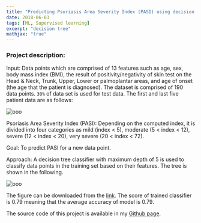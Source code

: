 ```yaml
---
title: "Predicting Psoriasis Area Severity Index (PASI) using decision tree classifier"
date: 2018-06-03
tags: [ML, Supervised learning]
excerpt: "decision tree"
mathjax: "true"
---
```

### Project description:
Input: Data points which are comprised of 13 features such as age, sex, body mass index (BMI), the result of positivity/negativity of skin test on the Head & Neck, Trunk,	Upper,	Lower or	palmoplantar areas, and age of onset (the age that the patient is diagnosed). The dataset is comprised of 190 data points.  `30%` of data set is used for test data.  The first and last five patient data are as follows:

<img src="{{ site.url }}{{ site.baseurl }}/images/PASI/table.png" alt="ooo">


Psoriasis Area Severity Index (PASI): Depending on the computed index, it is divided into four categories as mild (index < 5), moderate (5 < index < 12), severe (12 < index < 20), very severe (20 < index < 72).  

Goal:  To predict PASI for a new data point.

Approach: A decision tree classifier with maximum depth of 5 is used to classify data points in the training set based on their features. The tree is shown in the following.


<img src="{{ site.url }}{{ site.baseurl }}/images/PASI/treee.png" alt="ooo">

The figure can be downloaded from the [link](https://github.com/MohammadrezaAzimi/PASI-).
The score of trained classifier is 0.79 meaning that the average accuracy of model is 0.79.  

The source code of this project is available in my [Github page](https://github.com/MohammadrezaAzimi/PASI-/blob/master/PASI%201.ipynb).
